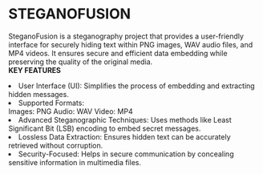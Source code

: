 # STEGANOFUSION
SteganoFusion is a steganography project that provides a user-friendly interface for securely hiding text within PNG images, WAV audio files, and MP4 videos. It ensures secure and efficient data embedding while preserving the quality of the original media.  <br>
<b>KEY FEATURES</b>
<li>User Interface (UI): Simplifies the process of embedding and extracting hidden messages.</li>
<li>Supported Formats:</li>
Images: PNG
Audio: WAV
Video: MP4
<li>Advanced Steganographic Techniques: Uses methods like Least Significant Bit (LSB) encoding to embed secret messages.</li>
<li>Lossless Data Extraction: Ensures hidden text can be accurately retrieved without corruption.</li>
<li>Security-Focused: Helps in secure communication by concealing sensitive information in multimedia files.</li>
